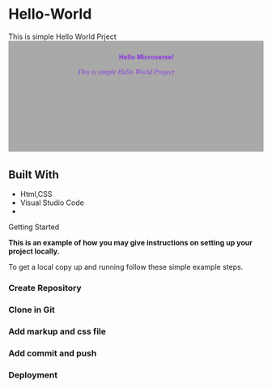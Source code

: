 # Hello-World
This is simple Hello World Prject
![screenshot](./hello1.png)


## Built With

- Html,CSS
- Visual Studio Code
- 

Getting Started

**This is an example of how you may give instructions on setting up your project locally.**

To get a local copy up and running follow these simple example steps.

### Create Repository

### Clone in Git

### Add markup and css file


### Add commit and push

### Deployment